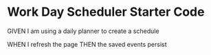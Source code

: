 # Work Day Scheduler Starter Code
GIVEN I am using a daily planner to create a schedule




WHEN I refresh the page
THEN the saved events persist